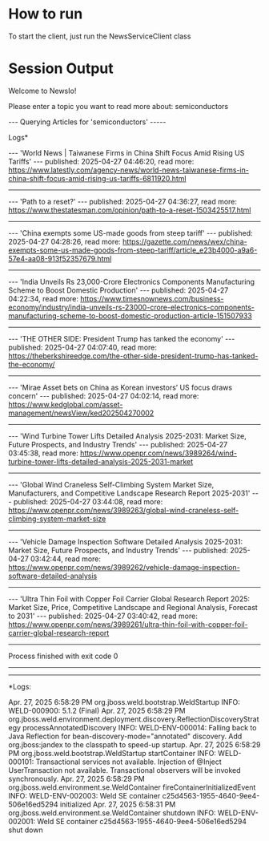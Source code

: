 # How to run
To start the client, just run the NewsServiceClient class

# Session Output

Welcome to NewsIo!

Please enter a topic you want to read more about:
semiconductors

--- Querying Articles for 'semiconductors' -----

Logs*


--- 'World News | Taiwanese Firms in China Shift Focus Amid Rising US Tariffs' ---
published: 2025-04-27 04:46:20,
read more: https://www.latestly.com/agency-news/world-news-taiwanese-firms-in-china-shift-focus-amid-rising-us-tariffs-6811920.html
--- --- --- ---

--- 'Path to a reset?' ---
published: 2025-04-27 04:36:27,
read more: https://www.thestatesman.com/opinion/path-to-a-reset-1503425517.html
--- --- --- ---

--- 'China exempts some US-made goods from steep tariff' ---
published: 2025-04-27 04:28:26,
read more: https://gazette.com/news/wex/china-exempts-some-us-made-goods-from-steep-tariff/article_e23b4000-a9a6-57e4-aa08-913f52357679.html
--- --- --- ---

--- 'India Unveils Rs 23,000-Crore Electronics Components Manufacturing Scheme to Boost Domestic Production' ---
published: 2025-04-27 04:22:34,
read more: https://www.timesnownews.com/business-economy/industry/india-unveils-rs-23000-crore-electronics-components-manufacturing-scheme-to-boost-domestic-production-article-151507933
--- --- --- ---

--- 'THE OTHER SIDE: President Trump has tanked the economy' ---
published: 2025-04-27 04:07:40,
read more: https://theberkshireedge.com/the-other-side-president-trump-has-tanked-the-economy/
--- --- --- ---

--- 'Mirae Asset bets on China as Korean investors’ US focus draws concern' ---
published: 2025-04-27 04:02:14,
read more: https://www.kedglobal.com/asset-management/newsView/ked202504270002
--- --- --- ---

--- 'Wind Turbine Tower Lifts Detailed Analysis 2025-2031: Market Size, Future Prospects, and Industry Trends' ---
published: 2025-04-27 03:45:38,
read more: https://www.openpr.com/news/3989264/wind-turbine-tower-lifts-detailed-analysis-2025-2031-market
--- --- --- ---

--- 'Global Wind Craneless Self-Climbing System Market Size, Manufacturers, and Competitive Landscape Research Report 2025-2031' ---
published: 2025-04-27 03:44:08,
read more: https://www.openpr.com/news/3989263/global-wind-craneless-self-climbing-system-market-size
--- --- --- ---

--- 'Vehicle Damage Inspection Software Detailed Analysis 2025-2031: Market Size, Future Prospects, and Industry Trends' ---
published: 2025-04-27 03:42:44,
read more: https://www.openpr.com/news/3989262/vehicle-damage-inspection-software-detailed-analysis
--- --- --- ---

--- 'Ultra Thin Foil with Copper Foil Carrier Global Research Report 2025: Market Size, Price, Competitive Landscape and Regional Analysis, Forecast to 2031' ---
published: 2025-04-27 03:40:42,
read more: https://www.openpr.com/news/3989261/ultra-thin-foil-with-copper-foil-carrier-global-research-report
--- --- --- ---

Process finished with exit code 0


----------------------------------------------------------------------------------------------
------------

*Logs:

Apr. 27, 2025 6:58:29 PM org.jboss.weld.bootstrap.WeldStartup <clinit>
INFO: WELD-000900: 5.1.2 (Final)
Apr. 27, 2025 6:58:29 PM org.jboss.weld.environment.deployment.discovery.ReflectionDiscoveryStrategy processAnnotatedDiscovery
INFO: WELD-ENV-000014: Falling back to Java Reflection for bean-discovery-mode="annotated" discovery. Add org.jboss:jandex to the classpath to speed-up startup.
Apr. 27, 2025 6:58:29 PM org.jboss.weld.bootstrap.WeldStartup startContainer
INFO: WELD-000101: Transactional services not available. Injection of @Inject UserTransaction not available. Transactional observers will be invoked synchronously.
Apr. 27, 2025 6:58:29 PM org.jboss.weld.environment.se.WeldContainer fireContainerInitializedEvent
INFO: WELD-ENV-002003: Weld SE container c25d4563-1955-4640-9ee4-506e16ed5294 initialized
Apr. 27, 2025 6:58:31 PM org.jboss.weld.environment.se.WeldContainer shutdown
INFO: WELD-ENV-002001: Weld SE container c25d4563-1955-4640-9ee4-506e16ed5294 shut down